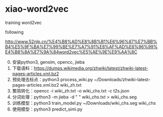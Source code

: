 # xiao-word2vec
training word2vec

following

http://www.52nlp.cn/%E4%B8%AD%E8%8B%B1%E6%96%87%E7%BB%B4%E5%9F%BA%E7%99%BE%E7%A7%91%E8%AF%AD%E6%96%99%E4%B8%8A%E7%9A%84word2vec%E5%AE%9E%E9%AA%8C

0. 安装python3, gensim, opencc, jieba
1. 下载语料：https://dumps.wikimedia.org/zhwiki/latest/zhwiki-latest-pages-articles.xml.bz2
2. 预处理去标点：python3 process_wiki.py ~/Downloads/zhwiki-latest-pages-articles.xml.bz2 wiki_zh.txt
3. 繁简转化：opencc -i wiki_zh.txt -o wiki_chs.txt -c t2s.json
4. 分词处理：python3 -m jieba -d " " wiki_chs.txt > wiki_chs.seg
5. 训练模型：python3 train_model.py ~/Downloads/wiki_chs.seg wiki_chs
6. 使用模型：python3 predict_simi.py

